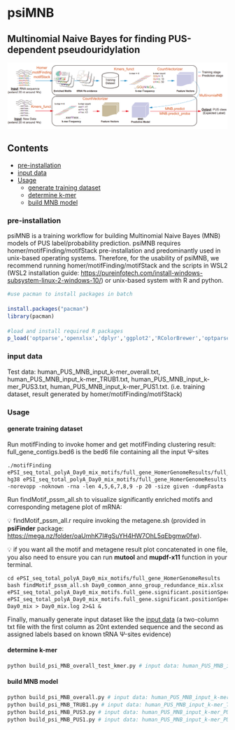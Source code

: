 # psiMNB

## Multinomial Naive Bayes for finding PUS-dependent pseudouridylation

![psiMNB](psiMNB.png)

## Contents
- [pre-installation](#pre-installation)
- [input data](#input-data)
- [Usage](#Usage)
  - [generate training dataset](#generate-training-dataset)
  - [determine k-mer](#determine-k-mer)
  - [build MNB model](#build-MNB-model)

### pre-installation
psiMNB is a training workflow for building Multinomial Naive Bayes (MNB) models of PUS label/probability prediction. psiMNB requires homer/motifFinding/motifStack pre-installation and predominantly used in unix-based operating systems. Therefore, for the usability of psiMNB, we recommend running homer/motifFinding/motifStack and the scripts in WSL2 (WSL2 installation guide: https://pureinfotech.com/install-windows-subsystem-linux-2-windows-10/) or unix-based system with R and python.

```R
#use pacman to install packages in batch

install.packages("pacman")
library(pacman)

#load and install required R packages 
p_load('optparse','openxlsx','dplyr','ggplot2','RColorBrewer','optparse','motifStack','gridGraphics','stringr')
```
### input data
Test data: human_PUS_MNB_input_k-mer_overall.txt, human_PUS_MNB_input_k-mer_TRUB1.txt, human_PUS_MNB_input_k-mer_PUS3.txt, human_PUS_MNB_input_k-mer_PUS1.txt. (i.e. training dataset, result generated by homer/motifFinding/motifStack)

### Usage

#### generate training dataset

Run motifFinding to invoke homer and get motifFinding clustering result: full_gene_contigs.bed6 is the bed6 file containing all the input Ψ-sites
```shell
./motifFinding ePSI_seq_total_polyA_Day0_mix_motifs/full_gene_HomerGenomeResults/full_gene_contigs.bed6 hg38 ePSI_seq_total_polyA_Day0_mix_motifs/full_gene_HomerGenomeResults -norevopp -noknown -rna -len 4,5,6,7,8,9 -p 20 -size given -dumpFasta
```

Run findMotif_pssm_all.sh to visualize significantly enriched motifs and corresponding metagene plot of mRNA:

💡 findMotif_pssm_all.r require invoking the metagene.sh (provided in **psiFinder** package: https://mega.nz/folder/oaUmhK7I#gSuYH4HW7OhL5qEbgmw0fw).

💡 if you want all the motif and metagene result plot concatenated in one file, you also need to ensure you can run **mutool** and **mupdf-x11** function in your terminal.

```shell
cd ePSI_seq_total_polyA_Day0_mix_motifs/full_gene_HomerGenomeResults
bash findMotif_pssm_all.sh Day0_common_anno_group_redundance_mix.xlsx ePSI_seq_total_polyA_Day0_mix_motifs.full_gene.significant.positionSpecifc.motifs.sequences.txt ePSI_seq_total_polyA_Day0_mix_motifs.full_gene.significant.positionSpecifc.motifs.txt Day0_mix > Day0_mix.log 2>&1 &
```

Finally, manually generate input dataset like the [input data](#input-data) (a two-column txt file with the first column as 20nt extended sequence and the second as assigned labels based on known tRNA Ψ-sites evidence)

#### determine k-mer
```python
python build_psi_MNB_overall_test_kmer.py # input data: human_PUS_MNB_input_k-mer_overall.txt is loaded
```

#### build MNB model
```python
python build_psi_MNB_overall.py # input data: human_PUS_MNB_input_k-mer_overall.txt is loaded
python build_psi_MNB_TRUB1.py # input data: human_PUS_MNB_input_k-mer_TRUB1.txt is loaded
python build_psi_MNB_PUS3.py # input data: human_PUS_MNB_input_k-mer_PUS3.txt is loaded
python build_psi_MNB_PUS1.py # input data: human_PUS_MNB_input_k-mer_PUS1.txt is loaded
```
